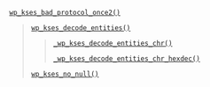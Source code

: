 <p><code><a href="https://developer.wordpress.org/reference/functions/wp_kses_bad_protocol_once2/">wp_kses_bad_protocol_once2()</a></code></p>

<blockquote>

 [`wp_kses_decode_entities()`](https://developer.wordpress.org/reference/functions/wp_kses_decode_entities/)
 
> [`_wp_kses_decode_entities_chr()`](https://developer.wordpress.org/reference/functions/_wp_kses_decode_entities_chr/)
> 
> [`_wp_kses_decode_entities_chr_hexdec()`](https://developer.wordpress.org/reference/functions/_wp_kses_decode_entities_chr_hexdec/)
 
 [`wp_kses_no_null()`](https://developer.wordpress.org/reference/functions/wp_kses_no_null/)

</blockquote>